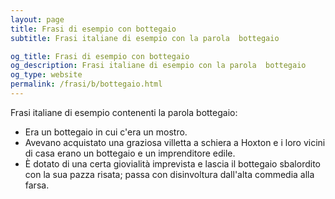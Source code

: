 ```yaml
---
layout: page
title: Frasi di esempio con bottegaio 
subtitle: Frasi italiane di esempio con la parola  bottegaio

og_title: Frasi di esempio con bottegaio 
og_description: Frasi italiane di esempio con la parola  bottegaio
og_type: website
permalink: /frasi/b/bottegaio.html
---
```


Frasi italiane di esempio contenenti la parola bottegaio:


- Era un bottegaio in cui c'era un mostro.
- Avevano acquistato una graziosa villetta a schiera a Hoxton e i loro vicini di casa erano un bottegaio e un imprenditore edile.
- È dotato di una certa giovialità imprevista e lascia il bottegaio sbalordito con la sua pazza risata; passa con disinvoltura dall'alta commedia alla farsa.
